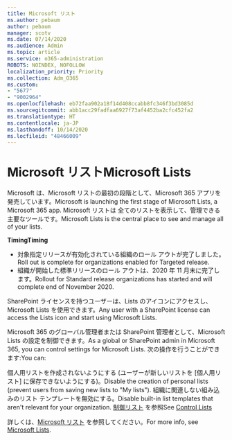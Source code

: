 ```yaml
---
title: Microsoft リスト
ms.author: pebaum
author: pebaum
manager: scotv
ms.date: 07/14/2020
ms.audience: Admin
ms.topic: article
ms.service: o365-administration
ROBOTS: NOINDEX, NOFOLLOW
localization_priority: Priority
ms.collection: Adm_O365
ms.custom:
- "5677"
- "9002964"
ms.openlocfilehash: eb72faa902a18f14d408ccabb8fc346f3bd3085d
ms.sourcegitcommit: abb1acc29fadfaa6927f73af4452ba2cfc452fa2
ms.translationtype: HT
ms.contentlocale: ja-JP
ms.lasthandoff: 10/14/2020
ms.locfileid: "48466009"
---
```

# <a name="microsoft-lists"></a><span data-ttu-id="a5d7b-102">Microsoft リスト</span><span class="sxs-lookup"><span data-stu-id="a5d7b-102">Microsoft Lists</span></span>

<span data-ttu-id="a5d7b-103">Microsoft は、Microsoft リストの最初の段階として、Microsoft 365 アプリを発売しています。</span><span class="sxs-lookup"><span data-stu-id="a5d7b-103">Microsoft is launching the first stage of Microsoft Lists, a Microsoft 365 app.</span></span> <span data-ttu-id="a5d7b-104">Microsoft リストは 全てのリストを表示して、管理できる主要なツールです。</span><span class="sxs-lookup"><span data-stu-id="a5d7b-104">Microsoft Lists is the central place to see and manage all of your lists.</span></span>  
  
<span data-ttu-id="a5d7b-105">**Timing**</span><span class="sxs-lookup"><span data-stu-id="a5d7b-105">**Timing**</span></span>  

- <span data-ttu-id="a5d7b-106">対象指定リリースが有効化されている組織のロール アウトが完了しました。</span><span class="sxs-lookup"><span data-stu-id="a5d7b-106">Roll out is complete for organizations enabled for Targeted release.</span></span>
- <span data-ttu-id="a5d7b-107">組織が開始した標準リリースのロール アウトは、2020 年 11 月末に完了します。</span><span class="sxs-lookup"><span data-stu-id="a5d7b-107">Rollout for Standard release organizations has started and will complete end of November 2020.</span></span>

<span data-ttu-id="a5d7b-108">SharePoint ライセンスを持つユーザーは、Lists のアイコンにアクセスし、Microsoft Lists を使用できます。</span><span class="sxs-lookup"><span data-stu-id="a5d7b-108">Any user with a SharePoint license can access the Lists icon and start using Microsoft Lists.</span></span>

<span data-ttu-id="a5d7b-109">Microsoft 365 のグローバル管理者または SharePoint 管理者として、Microsoft Lists の設定を制御できます。</span><span class="sxs-lookup"><span data-stu-id="a5d7b-109">As a global or SharePoint admin in Microsoft 365, you can control settings for Microsoft Lists.</span></span> <span data-ttu-id="a5d7b-110">次の操作を行うことができます:</span><span class="sxs-lookup"><span data-stu-id="a5d7b-110">You can:</span></span>

<span data-ttu-id="a5d7b-111">個人用リストを作成されないようにする (ユーザーが新しいリストを [個人用リスト] に保存できないようにする)。</span><span class="sxs-lookup"><span data-stu-id="a5d7b-111">Disable the creation of personal lists (prevent users from saving new lists to "My lists").</span></span>
<span data-ttu-id="a5d7b-112">組織に関連しない組み込みのリスト テンプレートを無効にする。</span><span class="sxs-lookup"><span data-stu-id="a5d7b-112">Disable built-in list templates that aren't relevant for your organization.</span></span>
<span data-ttu-id="a5d7b-113">[制御リスト](https://docs.microsoft.com/sharepoint/control-lists) を参照</span><span class="sxs-lookup"><span data-stu-id="a5d7b-113">See [Control Lists](https://docs.microsoft.com/sharepoint/control-lists)</span></span>

<span data-ttu-id="a5d7b-114">詳しくは、[Microsoft リスト](https://aka.ms/microsoftlists) を参照してください。</span><span class="sxs-lookup"><span data-stu-id="a5d7b-114">For more info, see [Microsoft Lists](https://aka.ms/microsoftlists).</span></span>
